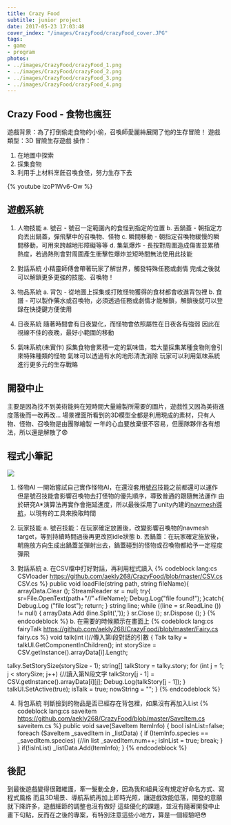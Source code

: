 ```yaml
---
title: Crazy Food
subtitle: junior project
date: 2017-05-23 17:03:48
cover_index: "/images/CrazyFood/crazyFood_cover.JPG"
tags:
- game
- program
photos:
- ../images/CrazyFood/crazyFood_1.png
- ../images/CrazyFood/crazyFood_2.png
- ../images/CrazyFood/crazyFood_3.png
- ../images/CrazyFood/crazyFood_4.png
---
```


## Crazy Food - 食物也瘋狂
遊戲背景：為了打倒偷走食物的小偷，召喚師愛麗絲展開了他的生存冒險！
遊戲類型：3D 冒險生存遊戲
操作：
1. 在地圖中探索
2. 採集食物
3. 利用手上材料烹飪召喚食怪，努力生存下去

{% youtube izoP1Wv6-Ow %}
<br>
## 遊戲系統
1. 人物技能
a. 號召 - 號召一定範圍內的食怪到指定的位置
b. 丟鍋蓋 - 朝指定方向丟出鍋蓋，彈飛擊中的召喚物、怪物
c. 瞬間移動 - 朝指定召喚物緩慢的瞬間移動，可用來跨越地形障礙等等
d. 集氣爆炸 - 長按對周圍造成傷害並累積熱度，若過熱則會對周圍產生衝擊性爆炸並短時間無法使用此技能

2. 對話系統
小精靈師傅會帶著玩家了解世界，觸發特殊任務或劇情
完成之後就可以解鎖更多更強的技能、召喚物！

3. 物品系統
a. 背包 - 從地圖上採集或打敗怪物獲得的食材都會收進背包裡
b. 食譜 - 可以製作藥水或召喚物，必須透過任務或劇情才能解鎖，解鎖後就可以登錄在快捷鍵方便使用

4. 日夜系統
隨著時間會有日夜變化，而怪物會依照屬性在日夜各有強弱
因此在視線不佳的夜晚，最好小範圍的移動

5. 氣味系統(未實作)
採集食物會累積一定的氣味值，若大量採集某種食物則會引來特殊種類的怪物
氣味可以透過有水的地形清洗消除
玩家可以利用氣味系統進行更多元的生存戰略

## 開發中止
主要是因為找不到美術能夠在短時間大量繪製所需要的圖片，遊戲性又因為美術進度落後而一改再改...
場景裡面所看到的3D模型全都是利用現成的素材，只有人物、怪物、召喚物是由團隊繪製
一年的心血要放棄很不容易，但團隊夥伴各有想法，所以還是解散了😨

## 程式小筆記
<a href="https://github.com/aekly268/CrazyFood"><img class="itch_and_ghcard" src="https://gh-card.dev/repos/aekly268/CrazyFood.svg"></a>

1. 怪物AI
一開始嘗試自己實作怪物AI，在還沒套用[號召]()技能之前都還可以運作
但是號召技能會影響召喚物去打怪物的優先順序，導致普通的跟隨無法運作
由於研究A*演算法再實作會拖延進度，所以最後採用了unity內建的[navmesh導航](https://docs.unity3d.com/560/Documentation/Manual/class-NavMeshAgent.html)，以現有的工具來換取時間

2. 玩家技能
a. 號召技能：在玩家確定放置後，改變影響召喚物的navmesh target，等到持續時間過後再更改回idle狀態
b. 丟鍋蓋：在玩家確定施放後，朝施放方向生成出鍋蓋並彈射出去，鍋蓋碰到的怪物或召喚物都給予一定程度彈飛

3. 對話系統
a. 在CSV檔中打好對話，再利用程式讀入
{% codeblock lang:cs CSVloader https://github.com/aekly268/CrazyFood/blob/master/CSV.cs CSV.cs %}
public void loadFile(string path, string fileName){
  arrayData.Clear ();
  StreamReader sr = null;
  try{
    sr=File.OpenText(path+"//"+fileName);
    Debug.Log("file found!");
  }catch{
    Debug.Log ("file lost");
    return;
  }
  string line;
  while ((line = sr.ReadLine ()) != null) {
    arrayData.Add (line.Split(','));
  }
  sr.Close ();
  sr.Dispose ();
}
{% endcodeblock %}
b. 在需要的時候顯示在畫面上
{% codeblock lang:cs fairyTalk https://github.com/aekly268/CrazyFood/blob/master/Fairy.cs fairy.cs %}
void talk(int i)//傳入第i段對話的引數
{
  Talk talky = talkUI.GetComponentInChildren<Talk>();
  int storySize = CSV.getInstance().arrayData[i].Length;

  talky.SetStorySize(storySize - 1);
  string[] talkStory = talky.story;
  for (int j = 1; j < storySize; j++)
  {//讀入第N段文字
    talkStory[j - 1] = CSV.getInstance().arrayData[i][j];
    Debug.Log(talkStory[j - 1]);
  }
  talkUI.SetActive(true);
  isTalk = true;
  nowString = "";
}
{% endcodeblock %}

4. 背包系統
判斷撿到的物品是否已經存在背包裡，如果沒有再加入List
{% codeblock lang:cs saveitem https://github.com/aekly268/CrazyFood/blob/master/SaveItem.cs saveitem.cs %}
public void save(SaveItem ItemInfo) {
        bool isInList=false;
        foreach (SaveItem _savedItem in _listData) {
            if (ItemInfo.species == _savedItem.species) {//in list
                _savedItem.num++;
                isInList = true;
                break;
            }
        }
        if(!isInList)  _listData.Add(ItemInfo);
}
{% endcodeblock %}

## 後記
到最後遊戲變得很難維護，牽一髮動全身，因為我和組員沒有規定好命名方式、寫程式風格
而且3D場景、導航系統再加上即時光照，讓遊戲效能低落，開發的意願就下降許多，遊戲細節的調整也沒有做好
這些優化的課題，並沒有隨著開發中止畫下句點，反而在之後的專案，有特別注意這些小地方，算是一個經驗吧😳
